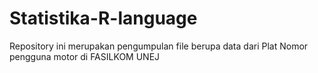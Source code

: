 # Statistika-R-language

Repository ini merupakan pengumpulan file berupa data dari Plat Nomor pengguna motor di FASILKOM UNEJ

